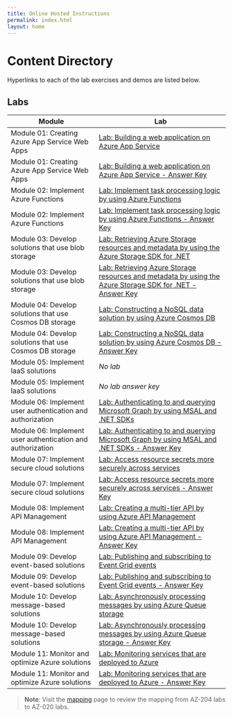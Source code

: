 ```yaml
---
title: Online Hosted Instructions
permalink: index.html
layout: home
---
```


# Content Directory

Hyperlinks to each of the lab exercises and demos are listed below.

## Labs

| Module | Lab |
| --- | --- |
| Module 01: Creating Azure App Service Web Apps | [Lab: Building a web application on Azure App Service](https://microsoftlearning.github.io/AZ-204-DevelopingSolutionsforMicrosoftAzure/Instructions/Labs/AZ-204_01_lab.html) |
| Module 01: Creating Azure App Service Web Apps | [Lab: Building a web application on Azure App Service - Answer Key](https://microsoftlearning.github.io/AZ-204-DevelopingSolutionsforMicrosoftAzure/Instructions/Labs/AZ-204_01_lab_ak.html) |
| Module 02: Implement Azure Functions | [Lab: Implement task processing logic by using Azure Functions](https://microsoftlearning.github.io/AZ-204-DevelopingSolutionsforMicrosoftAzure/Instructions/Labs/AZ-204_02_lab.html) |
| Module 02: Implement Azure Functions | [Lab: Implement task processing logic by using Azure Functions - Answer Key](https://microsoftlearning.github.io/AZ-204-DevelopingSolutionsforMicrosoftAzure/Instructions/Labs/AZ-204_02_lab_ak.html) |
| Module 03: Develop solutions that use blob storage | [Lab: Retrieving Azure Storage resources and metadata by using the Azure Storage SDK for .NET](https://microsoftlearning.github.io/AZ-204-DevelopingSolutionsforMicrosoftAzure/Instructions/Labs/AZ-204_03_lab.html) |
| Module 03: Develop solutions that use blob storage | [Lab: Retrieving Azure Storage resources and metadata by using the Azure Storage SDK for .NET - Answer Key](https://microsoftlearning.github.io/AZ-204-DevelopingSolutionsforMicrosoftAzure/Instructions/Labs/AZ-204_03_lab_ak.html) |
| Module 04: Develop solutions that use Cosmos DB storage | [Lab: Constructing a NoSQL data solution by using Azure Cosmos DB](https://microsoftlearning.github.io/AZ-204-DevelopingSolutionsforMicrosoftAzure/Instructions/Labs/AZ-204_04_lab.html) |
| Module 04: Develop solutions that use Cosmos DB storage | [Lab: Constructing a NoSQL data solution by using Azure Cosmos DB - Answer Key](https://microsoftlearning.github.io/AZ-204-DevelopingSolutionsforMicrosoftAzure/Instructions/Labs/AZ-204_04_lab_ak.html) |
| Module 05: Implement IaaS solutions | *No lab* |
| Module 05: Implement IaaS solutions | *No lab answer key* |
| Module 06: Implement user authentication and authorization | [Lab: Authenticating to and querying Microsoft Graph by using MSAL and .NET SDKs](https://microsoftlearning.github.io/AZ-204-DevelopingSolutionsforMicrosoftAzure/Instructions/Labs/AZ-204_06_lab.html) |
| Module 06: Implement user authentication and authorization | [Lab: Authenticating to and querying Microsoft Graph by using MSAL and .NET SDKs - Answer Key](https://microsoftlearning.github.io/AZ-204-DevelopingSolutionsforMicrosoftAzure/Instructions/Labs/AZ-204_06_lab_ak.html) |
| Module 07: Implement secure cloud solutions | [Lab: Access resource secrets more securely across services](https://microsoftlearning.github.io/AZ-204-DevelopingSolutionsforMicrosoftAzure/Instructions/Labs/AZ-204_07_lab.html) |
| Module 07: Implement secure cloud solutions | [Lab: Access resource secrets more securely across services - Answer Key](https://microsoftlearning.github.io/AZ-204-DevelopingSolutionsforMicrosoftAzure/Instructions/Labs/AZ-204_07_lab_ak.html) |
| Module 08: Implement API Management | [Lab: Creating a multi-tier API by using Azure API Management](https://microsoftlearning.github.io/AZ-204-DevelopingSolutionsforMicrosoftAzure/Instructions/Labs/AZ-204_08_lab.html) |
| Module 08: Implement API Management | [Lab: Creating a multi-tier API by using Azure API Management - Answer Key](https://microsoftlearning.github.io/AZ-204-DevelopingSolutionsforMicrosoftAzure/Instructions/Labs/AZ-204_08_lab_ak.html) |
| Module 09: Develop event-based solutions | [Lab: Publishing and subscribing to Event Grid events](https://microsoftlearning.github.io/AZ-204-DevelopingSolutionsforMicrosoftAzure/Instructions/Labs/AZ-204_10_lab.html) |
| Module 09: Develop event-based solutions | [Lab: Publishing and subscribing to Event Grid events - Answer Key](https://microsoftlearning.github.io/AZ-204-DevelopingSolutionsforMicrosoftAzure/Instructions/Labs/AZ-204_10_lab_ak.html) |
| Module 10: Develop message-based solutions | [Lab: Asynchronously processing messages by using Azure Queue storage](https://microsoftlearning.github.io/AZ-204-DevelopingSolutionsforMicrosoftAzure/Instructions/Labs/AZ-204_11_lab.html) |
| Module 10: Develop message-based solutions | [Lab: Asynchronously processing messages by using Azure Queue storage - Answer Key](https://microsoftlearning.github.io/AZ-204-DevelopingSolutionsforMicrosoftAzure/Instructions/Labs/AZ-204_11_lab_ak.html) |
| Module 11: Monitor and optimize Azure solutions | [Lab: Monitoring services that are deployed to Azure](https://microsoftlearning.github.io/AZ-204-DevelopingSolutionsforMicrosoftAzure/Instructions/Labs/AZ-204_12_lab.html) |
| Module 11: Monitor and optimize Azure solutions | [Lab: Monitoring services that are deployed to Azure - Answer Key](https://microsoftlearning.github.io/AZ-204-DevelopingSolutionsforMicrosoftAzure/Instructions/Labs/AZ-204_12_lab_ak.html) |

> **Note**: Visit the [mapping](mapping.md) page to review the mapping from AZ-204 labs to AZ-020 labs.